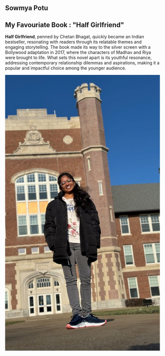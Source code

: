 ## Sowmya Potu

## My Favouriate Book : "Half Girlfriend"

**Half Girlfriend**, penned by Chetan Bhagat, quickly became an Indian bestseller, resonating with readers through its relatable themes and engaging storytelling. The book made its way to the silver screen with a Bollywood adaptation in 2017, where the characters of Madhav and Riya were brought to life. What sets this novel apart is its youthful resonance, addressing contemporary relationship dilemmas and aspirations, making it a popular and impactful choice among the younger audience.




[![My Image](Image.jpeg)](C:/Users/s571468/Documents/webapps-repos/from-potu/MyMedia.md)



